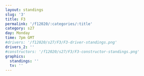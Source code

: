 ```yaml
---
layout: standings
slug: '3'
title: F3
permalink: '/f12020/:categories/:title'
category: s27
day: Monday
time: 7pm GMT
#drivers: '/f12020/s27/F3/F3-driver-standings.png'
drivers_2: ''
#constructors: '/f12020/s27/F3/F3-constructor-standings.png'
graphics:
  standings: ''
  tv: ''
---
```



